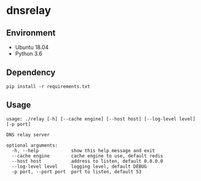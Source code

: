# dnsrelay

## Environment

* Ubuntu 18.04
* Python 3.6

## Dependency

`pip install -r requirements.txt`

## Usage

```plain
usage: ./relay [-h] [--cache engine] [--host host] [--log-level level] [-p port]

DNS relay server

optional arguments:
  -h, --help            show this help message and exit
  --cache engine        cache engine to use, default redis
  --host host           address to listen, default 0.0.0.0
  --log-level level     logging level, default DEBUG
  -p port, --port port  port to listen, default 53
```
